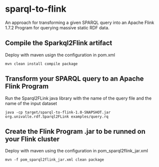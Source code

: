# sparql-to-flink

An approach for transforming a given SPARQL query into an Apache Flink 1.7.2 Program for querying massive static RDF data. 

## Compile the Sparkql2Flink artifact

Deploy with maven usign the configuration in pom.xml

```
mvn clean install compile package
```

## Transform your SPARQL query to an Apache Flink Program

Run the Sparql2FLink java library with the name of the query file and the name of the input dataset

```
java -cp target/sparql-to-flink-1.0-SNAPSHOT.jar org.univalle.rdf.Sparql2FLink examples/query.rq
```

## Create the Flink Program .jar to be runned on your Flink cluster

Deploy with maven using the configuration in pom_sparql2flink_jar.xml

```
mvn -f pom_sparql2flink_jar.xml clean package
```
